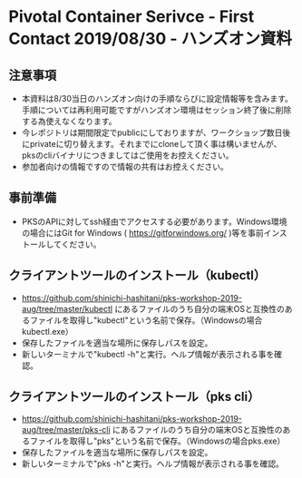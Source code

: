 # Pivotal Container Serivce - First Contact 2019/08/30 - ハンズオン資料
## 注意事項
- 本資料は8/30当日のハンズオン向けの手順ならびに設定情報等を含みます。手順については再利用可能ですがハンズオン環境はセッション終了後に削除する為使えなくなります。
- 今レポジトリは期間限定でpublicにしておりますが、ワークショップ数日後にprivateに切り替えます。それまでにcloneして頂く事は構いませんが、pksのcliバイナリにつきましてはご使用をお控えください。
- 参加者向けの情報ですので情報の共有はお控えください。
## 事前準備
- PKSのAPIに対してssh経由でアクセスする必要があります。Windows環境の場合にはGit for Windows ( https://gitforwindows.org/ )等を事前インストールしてください。
## クライアントツールのインストール（kubectl）
- https://github.com/shinichi-hashitani/pks-workshop-2019-aug/tree/master/kubectl にあるファイルのうち自分の端末OSと互換性のあるファイルを取得し"kubectl"という名前で保存。（Windowsの場合kubectl.exe）
- 保存したファイルを適当な場所に保存しパスを設定。
- 新しいターミナルで"kubectl -h"と実行。ヘルプ情報が表示される事を確認。
## クライアントツールのインストール（pks cli）
- https://github.com/shinichi-hashitani/pks-workshop-2019-aug/tree/master/pks-cli にあるファイルのうち自分の端末OSと互換性のあるファイルを取得し"pks"という名前で保存。（Windowsの場合pks.exe）
- 保存したファイルを適当な場所に保存しパスを設定。
- 新しいターミナルで"pks -h"と実行。ヘルプ情報が表示される事を確認。
